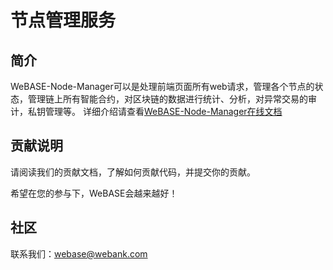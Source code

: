 # 节点管理服务
## 简介
WeBASE-Node-Manager可以是处理前端页面所有web请求，管理各个节点的状态，管理链上所有智能合约，对区块链的数据进行统计、分析，对异常交易的审计，私钥管理等。 详细介绍请查看[WeBASE-Node-Manager在线文档](https://webasedoc.readthedocs.io/zh_CN/latest/docs/WeBASE-Node-Manager/index.html)

## 贡献说明
请阅读我们的贡献文档，了解如何贡献代码，并提交你的贡献。

希望在您的参与下，WeBASE会越来越好！

## 社区
联系我们：webase@webank.com
